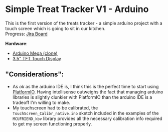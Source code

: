 # Simple Treat Tracker V1 - Arduino
This is the first version of the treats tracker - a simple arduino project with a touch screen which is going to sit in our kitchen.\
Progress: [Jira Board](https://kwardynski.atlassian.net/jira/software/projects/TT1/boards/3)

**Hardware**: 
- [Arduino Mega (clone)](https://www.amazon.ca/gp/product/B01H4ZDYCE/ref=ppx_yo_dt_b_search_asin_title?ie=UTF8&psc=1)
- [3.5" TFT Touch Display](https://www.amazon.ca/gp/product/B077ZT7S38/ref=ppx_yo_dt_b_search_asin_image?ie=UTF8&psc=1)

## "Considerations":
- As _ok_ as the arduino IDE is, I think this is the perfect time to start using [PlatformIO](https://platformio.org/). Having intellisense outweighs the fact that managing arduino libraries is slightly clunkier with PlatformIO than the arduino IDE is a tradeoff I'm willing to make. 
- My touchscreen had to be calibrated, the `TouchScreen_Calibr_native.ino` sketch included in the examples of the `MCUFRIEND_kbv` library provides all the necessary calibration info required to get my screen functioning properly.